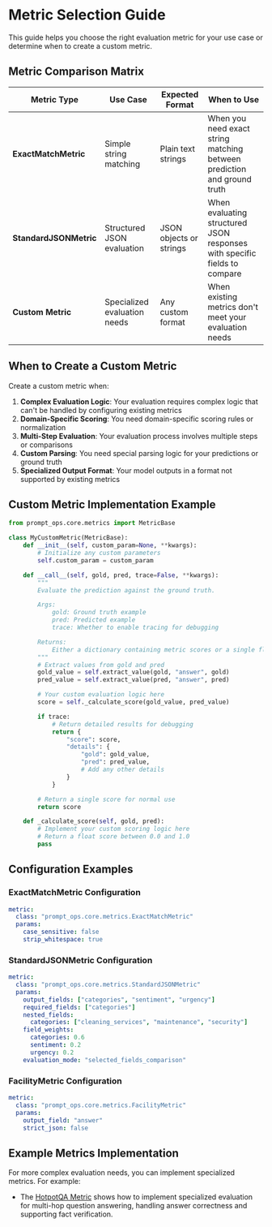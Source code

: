 # Metric Selection Guide

This guide helps you choose the right evaluation metric for your use case or determine when to create a custom metric.

## Metric Comparison Matrix

| Metric Type | Use Case | Expected Format | When to Use |
|-------------|----------|-----------------|-------------|
| **ExactMatchMetric** | Simple string matching | Plain text strings | When you need exact string matching between prediction and ground truth |
| **StandardJSONMetric** | Structured JSON evaluation | JSON objects or strings | When evaluating structured JSON responses with specific fields to compare |
| **Custom Metric** | Specialized evaluation needs | Any custom format | When existing metrics don't meet your evaluation needs |

## When to Create a Custom Metric

Create a custom metric when:

1. **Complex Evaluation Logic**: Your evaluation requires complex logic that can't be handled by configuring existing metrics
2. **Domain-Specific Scoring**: You need domain-specific scoring rules or normalization
3. **Multi-Step Evaluation**: Your evaluation process involves multiple steps or comparisons
4. **Custom Parsing**: You need special parsing logic for your predictions or ground truth
5. **Specialized Output Format**: Your model outputs in a format not supported by existing metrics

## Custom Metric Implementation Example

```python
from prompt_ops.core.metrics import MetricBase

class MyCustomMetric(MetricBase):
    def __init__(self, custom_param=None, **kwargs):
        # Initialize any custom parameters
        self.custom_param = custom_param

    def __call__(self, gold, pred, trace=False, **kwargs):
        """
        Evaluate the prediction against the ground truth.

        Args:
            gold: Ground truth example
            pred: Predicted example
            trace: Whether to enable tracing for debugging

        Returns:
            Either a dictionary containing metric scores or a single float score
        """
        # Extract values from gold and pred
        gold_value = self.extract_value(gold, "answer", gold)
        pred_value = self.extract_value(pred, "answer", pred)

        # Your custom evaluation logic here
        score = self._calculate_score(gold_value, pred_value)

        if trace:
            # Return detailed results for debugging
            return {
                "score": score,
                "details": {
                    "gold": gold_value,
                    "pred": pred_value,
                    # Add any other details
                }
            }

        # Return a single score for normal use
        return score

    def _calculate_score(self, gold, pred):
        # Implement your custom scoring logic here
        # Return a float score between 0.0 and 1.0
        pass
```

## Configuration Examples

### ExactMatchMetric Configuration

```yaml
metric:
  class: "prompt_ops.core.metrics.ExactMatchMetric"
  params:
    case_sensitive: false
    strip_whitespace: true
```

### StandardJSONMetric Configuration

```yaml
metric:
  class: "prompt_ops.core.metrics.StandardJSONMetric"
  params:
    output_fields: ["categories", "sentiment", "urgency"]
    required_fields: ["categories"]
    nested_fields:
      categories: ["cleaning_services", "maintenance", "security"]
    field_weights:
      categories: 0.6
      sentiment: 0.2
      urgency: 0.2
    evaluation_mode: "selected_fields_comparison"
```

### FacilityMetric Configuration

```yaml
metric:
  class: "prompt_ops.core.metrics.FacilityMetric"
  params:
    output_field: "answer"
    strict_json: false
```

## Example Metrics Implementation

For more complex evaluation needs, you can implement specialized metrics. For example:

- The [HotpotQA Metric](src/prompt_ops/datasets/hotpotqa/metric.py) shows how to implement specialized evaluation for multi-hop question answering, handling answer correctness and supporting fact verification.
